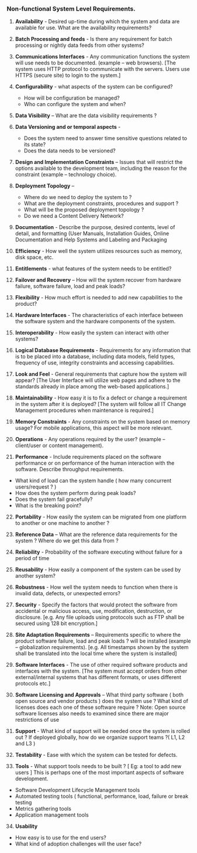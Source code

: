 
### Non-functional System Level Requirements.

1. <b>Availability</b> - Desired up-time during which the system and data are available for use. What are the availability requirements?

2. <b>Batch Processing and feeds</b> - Is there any requirement for batch processing or nightly data feeds from other systems?

3. <b>Communications Interfaces</b> - Any communication functions the system will use needs to be documented. (example – web browsers). [The system uses HTTP protocol to communicate with the servers. Users use HTTPS (secure site) to login to the system.]

4. <b>Configurability</b> - what aspects of the system can be configured? 
   * How will be configuration be managed?
   * Who can configure the system and when?

5. <b>Data Visibility</b> – What are the data visibility requirements ?

6. <b>Data Versioning and or temporal aspects</b> - 
   * Does the system need to answer time sensitive questions related to its state?
   * Does the data needs to be versioned? 

7. <b>Design and Implementation Constraints</b> – Issues that will restrict the options available to the development team, including the reason for the constraint (example – technology choice).

8. <b>Deployment Topology</b> – 
   * Where do we need to deploy the system to ? 
   * What are the deployment constraints, procedures and support ? 
   * What will be the proposed deployment topology ? 
   * Do we need a Content Delivery Network?

9. <b>Documentation</b> - Describe the purpose, desired contents, level of detail, and formatting (User Manuals, Installation Guides, Online Documentation and Help Systems and Labeling and Packaging

10. <b>Efficiency</b> - How well the system utilizes resources such as memory, disk space, etc.

11. <b>Entitlements</b> - what features of the system needs to be entitled?

12. <b>Failover and Recovery</b> – How will the system recover from hardware failure,  software failure, load and peak loads? 

13. <b>Flexibility</b> - How much effort is needed to add new capabilities to the product? 

14. <b>Hardware Interfaces</b> - The characteristics of each interface between the software system and the hardware components of the system. 

15. <b>Interoperability</b> - How easily the system can interact with other systems?

16. <b>Logical Database Requirements</b> - Requirements for any information that is to be placed into a database, including data models, field types, frequency of use, integrity constraints and accessing capabilities.

17. <b>Look and Feel</b> - General requirements that capture how the system will appear? [The User Interface will utilize web pages and adhere to the standards already in place among the web-based applications.]

18. <b>Maintainability</b> - How easy it is to fix a defect or change a requirement in the system after it is deployed? [The system will follow all IT Change Management procedures when maintenance is required.]

19. <b>Memory Constraints</b> - Any constraints on the system based on memory usage? For mobile applications, this aspect will be more relevant.

20. <b>Operations</b> - Any operations required by the user? (example – client/user or content management). 

21. <b>Performance</b> - Include requirements placed on the software performance or on performance of the human interaction with the software. Describe throughput requirements. 
   * What kind of load can the system handle ( how many concurrent users/request ? )
   * How does the system perform during peak loads? 
   * Does the system fail gracefully?
   * What is the breaking point? 

22. <b>Portability</b> - How easily the system can be migrated from one platform to another or one machine to another ?

23. <b>Reference Data</b> – What are the reference data requirements for the system ? Where do we get this data from ?

24. <b>Reliability</b> - Probability of the software executing without failure for a period of time

25. <b>Reusability</b> - How easily a component of the system can be used by another system?

26. <b>Robustness</b> - How well the system needs to function when there is invalid data, defects, or unexpected errors?

27. <b>Security</b> - Specify the factors that would protect the software from accidental or malicious access, use, modification, destruction, or disclosure. [e.g. Any file uploads using protocols such as FTP shall be secured using 128 bit encryption.]

28. <b>Site Adaptation Requirements</b> – Requirements specific to where the product software failure, load and peak loads ? will be installed (example – globalization requirements). [e.g. All timestamps shown by the system shall be translated into the local time where the system is installed]

29. <b>Software Interfaces</b> - The use of other required software products and interfaces with the system. [The system must accept orders from other external/internal systems that has different formats, or uses different protocols etc.]

30. <b>Software Licensing and Approvals</b> – What third party software ( both open source and vendor products ) does the system use ? What kind of licenses does each one of these software require ? Note: Open source software licenses also needs to examined since there are major restrictions of use

31. <b>Support</b> - What kind of support will be needed once the system is rolled out ? If deployed globally, how do we organize support teams ?( L1, L2 and L3 )

32. <b>Testability</b> - Ease with which the system can be tested for defects. 

33. <b>Tools</b> - What support tools needs to be built ? [ Eg: a tool to add new users ] This is perhaps one of the most important aspects of software development. 
 * Software Development Lifecycle Management tools
 * Automated testing tools ( functional, performance, load, failure or break  testing
 * Metrics gathering tools
 * Application management tools



34. <b>Usability</b>
 * How easy is to use for the end users?  
 * What kind of adoption challenges will the user face?

